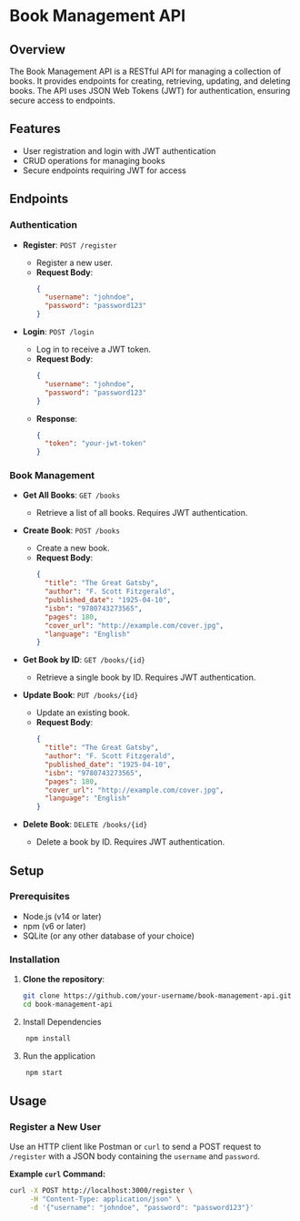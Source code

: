 # Book Management API

## Overview

The Book Management API is a RESTful API for managing a collection of books. It provides endpoints for creating, retrieving, updating, and deleting books. The API uses JSON Web Tokens (JWT) for authentication, ensuring secure access to endpoints.

## Features

- User registration and login with JWT authentication
- CRUD operations for managing books
- Secure endpoints requiring JWT for access

## Endpoints

### Authentication

- **Register**: `POST /register`
  - Register a new user.
  - **Request Body**:
    ```json
    {
      "username": "johndoe",
      "password": "password123"
    }
    ```

- **Login**: `POST /login`
  - Log in to receive a JWT token.
  - **Request Body**:
    ```json
    {
      "username": "johndoe",
      "password": "password123"
    }
    ```
  - **Response**:
    ```json
    {
      "token": "your-jwt-token"
    }
    ```

### Book Management

- **Get All Books**: `GET /books`
  - Retrieve a list of all books. Requires JWT authentication.

- **Create Book**: `POST /books`
  - Create a new book.
  - **Request Body**:
    ```json
    {
      "title": "The Great Gatsby",
      "author": "F. Scott Fitzgerald",
      "published_date": "1925-04-10",
      "isbn": "9780743273565",
      "pages": 180,
      "cover_url": "http://example.com/cover.jpg",
      "language": "English"
    }
    ```

- **Get Book by ID**: `GET /books/{id}`
  - Retrieve a single book by ID. Requires JWT authentication.

- **Update Book**: `PUT /books/{id}`
  - Update an existing book.
  - **Request Body**:
    ```json
    {
      "title": "The Great Gatsby",
      "author": "F. Scott Fitzgerald",
      "published_date": "1925-04-10",
      "isbn": "9780743273565",
      "pages": 180,
      "cover_url": "http://example.com/cover.jpg",
      "language": "English"
    }
    ```

- **Delete Book**: `DELETE /books/{id}`
  - Delete a book by ID. Requires JWT authentication.

## Setup

### Prerequisites

- Node.js (v14 or later)
- npm (v6 or later)
- SQLite (or any other database of your choice)

### Installation

1. **Clone the repository**:
   ```bash
   git clone https://github.com/your-username/book-management-api.git
   cd book-management-api

2. Install Dependencies
```bash
    npm install
```

3. Run the application
```bash
    npm start
```
## Usage

### Register a New User

Use an HTTP client like Postman or `curl` to send a POST request to `/register` with a JSON body containing the `username` and `password`.

**Example `curl` Command:**

```bash
curl -X POST http://localhost:3000/register \
     -H "Content-Type: application/json" \
     -d '{"username": "johndoe", "password": "password123"}'
